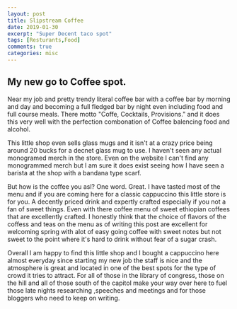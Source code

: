```yaml
---
layout: post
title: Slipstream Coffee
date: 2019-01-30
excerpt: "Super Decent taco spot"
tags: [Resturants,Food]
comments: true
categories: misc
---
```

## My new go to Coffee spot.

Near my job and pretty trendy literal coffee bar with a coffee bar by morning and day and becoming a full fledged bar by night even including food and full course meals. There motto "Coffe, Cocktails, Provisions." and it does this very well with the perfection combonation of Coffee balencing food and alcohol. 


This little shop even sells glass mugs and it isn't at a crazy price being around 20 bucks for a decnet glass mug to use. I haven't seen any actual monogramed merch in the store. Even on the website I can't find any monogrammed merch but I am sure it does exist seeing how I have seen a barista at the shop with a bandana type scarf. 

But how is the coffee you asl? One word. Great. I have tasted most of the menu and if you are coming here for a classic cappuccino this little store is for you. A decently priced drink and expertly crafted  especially if you not a fan of sweet things. Even with there coffee menu of sweet ethiopian coffees that are excellently crafted. I honestly think that the choice of flavors of the coffess and teas on the menu as of writing this post are excellent for welcoming spring with alot of easy going coffee with sweet notes but not sweet to the point where it's hard to drink without fear of a sugar crash.

Overall I am happy to find this little shop and I bought a cappuccino here almost everyday since starting my new job the staff is nice and the atmosphere is great and located in one of the best spots for the type of crowd it tries to attract. For all of those in the library of congress, those on the hill and all of those south of the capitol make your way over here to fuel those late nights researching ,speeches and meetings and for those bloggers who need to keep on writing.




